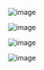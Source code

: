 ![image](https://github.com/user-attachments/assets/8ae8101d-9f54-4291-a219-e0082a2c97ed)

![image](https://github.com/user-attachments/assets/f921d204-f5f8-42e2-ac95-77b89be0d12e)

![image](https://github.com/user-attachments/assets/2909546e-a891-44b7-b772-d2c84f08a8d4)

![image](https://github.com/user-attachments/assets/ac1904b5-e6dc-456c-8559-8bf7a558b686)

